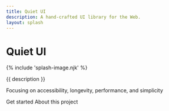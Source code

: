 ```yaml
---
title: Quiet UI
description: A hand-crafted UI library for the Web.
layout: splash
---
```


<div class="splash">
<h1 class="visually-hidden">Quiet UI</h1>

<div class="splash-image">
{% include 'splash-image.njk' %}
</div>

<p class="subtitle">{{ description }}</p>

<p>Focusing on accessibility, longevity, performance, and simplicity</p>

<div class="splash-actions">

<quiet-button href="/docs/" variant="primary" size="xl" pill>
Get started
</quiet-button>

<quiet-button href="/about" appearance="text" size="xl" pill>
About this project
</quiet-button>

</div>
</div>

